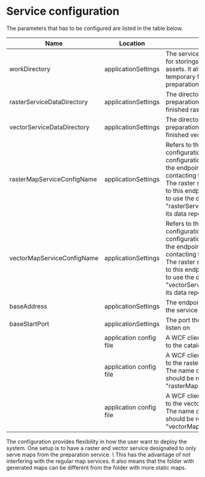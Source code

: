 # Service configuration

The parameters that has to be configured are listed in the table below. 

 | Name                       | Location                | Comment                                                                                                                                                                                                                                                                                                 | 
 | ----                       | --------                | -------                                                                                                                                                                                                                                                                                                 | 
 | workDirectory              | applicationSettings     | The service uses this directory for storings its scripts and other assets. It also uses it for temporary files created during a preparation process.                                                                                                                                                    | 
 | rasterServiceDataDirectory | applicationSettings     | The directory that the preparation service will publish finished raster data to.                                                                                                                                                                                                                        | 
 | vectorServiceDataDirectory | applicationSettings     | The directory that the preparation service will publish finished vector data to.                                                                                                                                                                                                                        | 
 | rasterMapServiceConfigName | applicationSettings     | Refers to the name of the configuration in the application configuration file that defines the endpoint to use for contacting the raster service. The raster service that responds to this endpoint must be set up to use the directory defined in "rasterServiceDataDirectory" as its data repository. | 
 | vectorMapServiceConfigName | applicationSettings     | Refers to the name of the configuration in the application configuration file that defines the endpoint to use for contacting the vector service. The raster service that responds to this endpoint must be set up to use the directory defined in "vectorServiceDataDirectory" as its data repository. | 
 | baseAddress                | applicationSettings     | The endpoint address to host the service on.                                                                                                                                                                                                                                                            | 
 | baseStartPort              | applicationSettings     | The port the service should listen on                                                                                                                                                                                                                                                                   | 
 |                            | application config file | A WCF client endpoint pointing to the catalog serivice to use                                                                                                                                                                                                                                           | 
 |                            | application config file | A WCF client endpoint pointing to the raster map service to use. The name of this endpoint should be referenced from the "rasterMapServiceConfigName"                                                                                                                                                   | 
 |                            | application config file | A WCF client endpoint pointing to the vector map service to use. The name of this endpoint should be referenced from the "vectorMapServiceConfigName"                                                                                                                                                   | 

The configuration provides flexibility in how the user want to deploy the system. One setup is to have a raster and vector service designated to only serve maps from the preparation service. \\
This has the advantage of not interfering with the regular map services. It also means that the folder with generated maps can be different from the folder with more static maps.
